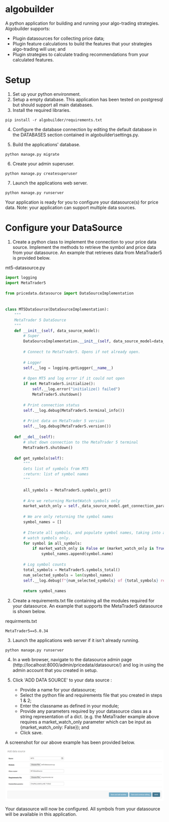 # algobuilder
A python application for building and running your algo-trading strategies. Algobuilder supports:
* Plugin datasources for collecting price data;
* Plugin feature calculations to build the features that your strategies algo-trading will use; and
* Plugin strategies to calculate trading recommendations from your calculated features.

# Setup
1) Set up your python environment.
2) Setup a empty database. This application has been tested on postgresql but should support all main databases.
3) Install the required libraries.

```shell
pip install -r algobuilder/requirements.txt
```

4) Configure the database connection by editing the default database in the DATABASES section contained in algobuilder\settings.py.

5) Build the applications' database.

```shell
python manage.py migrate
```

6) Create your admin superuser.
```shell
python manage.py createsuperuser
```

7) Launch the applications web server.
```shell
python manage.py runserver
```

Your application is ready for you to configure your datasource(s) for price data. Note: your application can support multiple data sources.

# Configure your DataSource
1) Create a python class to implement the connection to your price data source. Implement the methods to retrieve the symbol and price data from your datasource. An example that retrieves data from MetaTrader5 is provided below.

mt5-datasource.py
```python
import logging
import MetaTrader5

from pricedata.datasource import DataSourceImplementation


class MT5DataSource(DataSourceImplementation):
    """
    MetaTrader 5 DataSource
    """
    def __init__(self, data_source_model):
        # Super
        DataSourceImplementation.__init__(self, data_source_model=data_source_model)

        # Connect to MetaTrader5. Opens if not already open.

        # Logger
        self.__log = logging.getLogger(__name__)

        # Open MT5 and log error if it could not open
        if not MetaTrader5.initialize():
            self.__log.error("initialize() failed")
            MetaTrader5.shutdown()

        # Print connection status
        self.__log.debug(MetaTrader5.terminal_info())

        # Print data on MetaTrader 5 version
        self.__log.debug(MetaTrader5.version())

    def __del__(self):
        # shut down connection to the MetaTrader 5 terminal
        MetaTrader5.shutdown()

    def get_symbols(self):
        """
        Gets list of symbols from MT5
        :return: list of symbol names
        """

        all_symbols = MetaTrader5.symbols_get()

        # Are we returning MarketWatch symbols only
        market_watch_only = self._data_source_model.get_connection_param('market_watch_only')

        # We are only returning the symbol names
        symbol_names = []

        # Iterate all symbols, and populate symbol names, taking into account visible flag if we are returning market
        # watch symbols only.
        for symbol in all_symbols:
            if market_watch_only is False or (market_watch_only is True and symbol.visible):
                symbol_names.append(symbol.name)

        # Log symbol counts
        total_symbols = MetaTrader5.symbols_total()
        num_selected_symbols = len(symbol_names)
        self.__log.debug(f"{num_selected_symbols} of {total_symbols} returned. market_watch_only={market_watch_only}.")

        return symbol_names

```

2) Create a requirements.txt file containing all the modules required for your datasource. An example that supports the MetaTrader5 datasource is shown below.

requirments.txt
```text
MetaTrader5==5.0.34
```

3) Launch the applications web server if it isn't already running.
```shell
python manage.py runserver
```

4) In a web browser, navigate to the datasource admin page (http://localhost:8000/admin/pricedata/datasource/) and log in using the admin account that you created in setup.

5) Click 'ADD DATA SOURCE' to your data source :
   * Provide a name for your datasource; 
   * Select the python file and requirements file that you created in steps 1 & 2;
   * Enter the classname as defined in your module;
   * Provide any parameters required by your datasource class as a string representation of a dict. (e.g. the MetaTrader example above requires a market_watch_only parameter which can be input as {market_watch_only: False}); and
   * Click save.
   
A screenshot for our above example has been provided below.
     
![Add datasource screenshot](media/screenshot_add_datasource.png)
    
Your datasource will now be configured. All symbols from your datasource will be available in this application.



